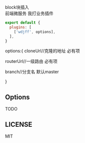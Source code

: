 block块插入  
前端微服务
我打业务插件

```js
export default {
  plugins: [
    ['wdjff', options],
  ],
}
```
options:{
cloneUrl//克隆的地址     必有项

routerUrl//一级路由     必有项

branch//分支名         默认master

}
## Options

TODO

## LICENSE

MIT
